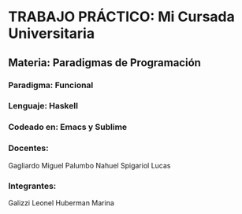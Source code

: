 # TRABAJO PRÁCTICO: Mi Cursada Universitaria 

## Materia: Paradigmas de Programación

### Paradigma: Funcional

### Lenguaje: Haskell

### Codeado en: Emacs y Sublime

### Docentes:
Gagliardo Miguel
Palumbo Nahuel
Spigariol Lucas

### Integrantes:
Galizzi Leonel
Huberman Marina
